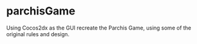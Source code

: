 # parchisGame
Using Cocos2dx as the GUI recreate the Parchis Game, using some of the original rules and design. 
